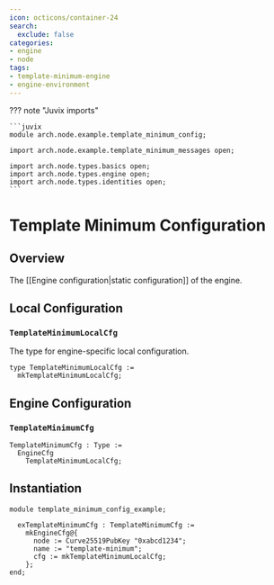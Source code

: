```yaml
---
icon: octicons/container-24
search:
  exclude: false
categories:
- engine
- node
tags:
- template-minimum-engine
- engine-environment
---
```


??? note "Juvix imports"

    ```juvix
    module arch.node.example.template_minimum_config;

    import arch.node.example.template_minimum_messages open;
    
    import arch.node.types.basics open;
    import arch.node.types.engine open;
    import arch.node.types.identities open;
    ```

# Template Minimum Configuration

## Overview

The [[Engine configuration|static configuration]] of the engine.

## Local Configuration

### `TemplateMinimumLocalCfg`

The type for engine-specific local configuration.

<!-- --8<-- [start:TemplateMinimumLocalCfg] -->
```juvix
type TemplateMinimumLocalCfg :=
  mkTemplateMinimumLocalCfg;
```
<!-- --8<-- [end:TemplateMinimumLocalCfg] -->

## Engine Configuration

### `TemplateMinimumCfg`

<!-- --8<-- [start:TemplateMinimumCfg] -->
```juvix
TemplateMinimumCfg : Type :=
  EngineCfg
    TemplateMinimumLocalCfg;
```
<!-- --8<-- [end:TemplateMinimumCfg] -->

## Instantiation

<!-- --8<-- [start:exTemplateMinimumCfg] -->
```juvix extract-module-statements
module template_minimum_config_example;

  exTemplateMinimumCfg : TemplateMinimumCfg :=
    mkEngineCfg@{
      node := Curve25519PubKey "0xabcd1234";
      name := "template-minimum";
      cfg := mkTemplateMinimumLocalCfg;
    };
end;
```
<!-- --8<-- [end:exTemplateMinimumCfg] -->
